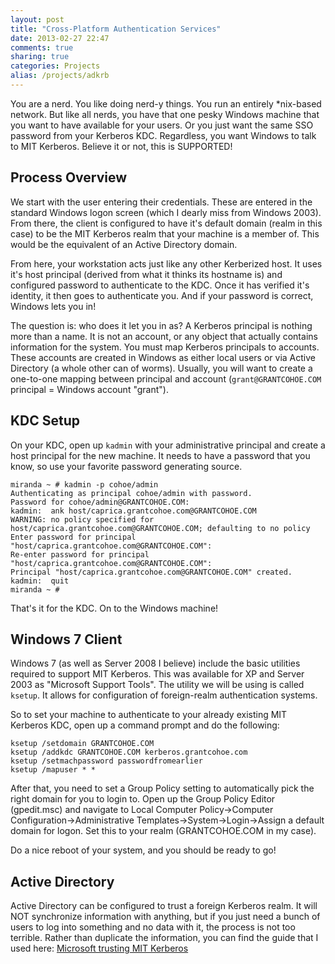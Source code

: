 ```yaml
---
layout: post
title: "Cross-Platform Authentication Services"
date: 2013-02-27 22:47
comments: true
sharing: true
categories: Projects
alias: /projects/adkrb
---
```

You are a nerd. You like doing nerd-y things. You run an entirely \*nix-based network. But like all nerds, you have that one pesky Windows machine that you want to have available for your users. Or you just want the same SSO password from your Kerberos KDC. Regardless, you want Windows to talk to MIT Kerberos. Believe it or not, this is SUPPORTED!

## Process Overview
<img src="http://www.grantcohoe.com/images/blog/cross-auth-process.png" alt="" title=""  />
<br>
We start with the user entering their credentials. These are entered in the standard Windows logon screen (which I dearly miss from Windows 2003). From there, the client is configured to have it's default domain (realm in this case) to be the MIT Kerberos realm that your machine is a member of. This would be the equivalent of an Active Directory domain. 

From here, your workstation acts just like any other Kerberized host. It uses it's host principal (derived from what it thinks its hostname is) and configured password to authenticate to the KDC. Once it has verified it's identity, it then goes to authenticate you. And if your password is correct, Windows lets you in!

The question is: who does it let you in as? A Kerberos principal is nothing more than a name. It is not an account, or any object that actually contains information for the system. You must map Kerberos principals to accounts. These accounts are created in Windows as either local users or via Active Directory (a whole other can of worms). Usually, you will want to create a one-to-one mapping between principal and account (```grant@GRANTCOHOE.COM``` principal = Windows account "grant"). 

## KDC Setup
On your KDC, open up ```kadmin``` with your administrative principal and create a host principal for the new machine. It needs to have a password that you know, so use your favorite password generating source.

```
miranda ~ # kadmin -p cohoe/admin
Authenticating as principal cohoe/admin with password.
Password for cohoe/admin@GRANTCOHOE.COM:
kadmin:  ank host/caprica.grantcohoe.com@GRANTCOHOE.COM
WARNING: no policy specified for host/caprica.grantcohoe.com@GRANTCOHOE.COM; defaulting to no policy
Enter password for principal "host/caprica.grantcohoe.com@GRANTCOHOE.COM":
Re-enter password for principal "host/caprica.grantcohoe.com@GRANTCOHOE.COM":
Principal "host/caprica.grantcohoe.com@GRANTCOHOE.COM" created.
kadmin:  quit
miranda ~ #
```

That's it for the KDC. On to the Windows machine!
## Windows 7 Client
Windows 7 (as well as Server 2008 I believe) include the basic utilities required to support MIT Kerberos. This was available for XP and Server 2003 as "Microsoft Support Tools". The utility we will be using is called ```ksetup```. It allows for configuration of foreign-realm authentication systems. 

So to set your machine to authenticate to your already existing MIT Kerberos KDC, open up a command prompt and do the following:
```
ksetup /setdomain GRANTCOHOE.COM
ksetup /addkdc GRANTCOHOE.COM kerberos.grantcohoe.com
ksetup /setmachpassword passwordfromearlier
ksetup /mapuser * *
```

After that, you need to set a Group Policy setting to automatically pick the right domain for you to login to. Open up the Group Policy Editor (gpedit.msc) and navigate to Local Computer Policy->Computer Configuration->Administrative Templates->System->Login->Assign a default domain for logon. Set this to your realm (GRANTCOHOE.COM in my case). 

Do a nice reboot of your system, and you should be ready to go!

## Active Directory
Active Directory can be configured to trust a foreign Kerberos realm. It will NOT synchronize information with anything, but if you just need a bunch of users to log into something and no data with it, the process is not too terrible. Rather than duplicate the information, you can find the guide that I used here: <a href="http://pig.made-it.com/kerberos-trust.html">Microsoft trusting MIT Kerberos</a> 
